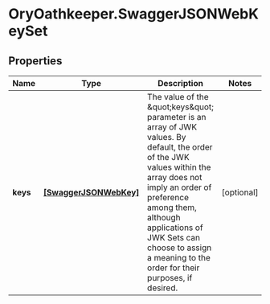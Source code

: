 # OryOathkeeper.SwaggerJSONWebKeySet

## Properties

| Name     | Type                                            | Description                                                                                                                                                                                                                                                                                       | Notes      |
| -------- | ----------------------------------------------- | ------------------------------------------------------------------------------------------------------------------------------------------------------------------------------------------------------------------------------------------------------------------------------------------------- | ---------- |
| **keys** | [**[SwaggerJSONWebKey]**](SwaggerJSONWebKey.md) | The value of the \&quot;keys\&quot; parameter is an array of JWK values. By default, the order of the JWK values within the array does not imply an order of preference among them, although applications of JWK Sets can choose to assign a meaning to the order for their purposes, if desired. | [optional] |
